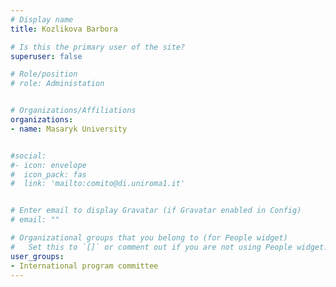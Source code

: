 ```yaml
---
# Display name
title: Kozlikova Barbora

# Is this the primary user of the site?
superuser: false

# Role/position
# role: Administation


# Organizations/Affiliations
organizations:
- name: Masaryk University


#social:
#- icon: envelope
#  icon_pack: fas
#  link: 'mailto:comito@di.uniroma1.it'


# Enter email to display Gravatar (if Gravatar enabled in Config)
# email: ""

# Organizational groups that you belong to (for People widget)
#   Set this to `[]` or comment out if you are not using People widget.
user_groups:
- International program committee
---
```

